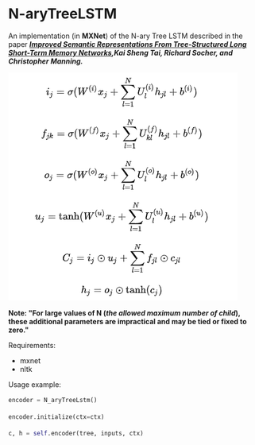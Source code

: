 # N-aryTreeLSTM

An implementation (in **MXNet**) of the N-ary Tree LSTM described in the paper ***[Improved Semantic Representations From Tree-Structured Long Short-Term Memory Networks](http://arxiv.org/abs/1503.00075),Kai Sheng Tai, Richard Socher, and Christopher Manning.***

![equation](https://github.com/mzx5464/N-aryTreeLSTM/blob/master/asset/equation.png)

**Note: "For large values of N (*the allowed maximum number of child*), these additional parameters are impractical and may be tied or fixed to zero."**

Requirements:
 - mxnet
 - nltk


Usage example: 

```python
encoder = N_aryTreeLstm()

encoder.initialize(ctx=ctx)

c, h = self.encoder(tree, inputs, ctx)
```
